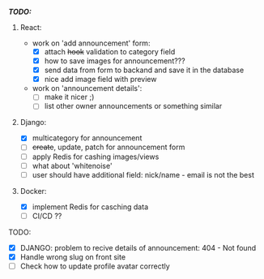 **_TODO:_**

1. React:

   - work on 'add announcement' form:
     - [x] attach ~~hook~~ validation to category field
     - [x] how to save images for announcement???
     - [x] send data from form to backand and save it in the database
     - [x] nice add image field with preview
   - work on 'announcement details':
     - [ ] make it nicer ;)
     - [ ] list other owner announcements or something similar

2. Django:

   - [x] multicategory for announcement
   - [ ] ~~create~~, update, patch for announcement form
   - [ ] apply Redis for cashing images/views
   - [ ] what about 'whitenoise'
   - [ ] user should have additional field: nick/name - email is not the best

3. Docker:

   - [x] implement Redis for casching data
   - [ ] CI/CD ??

TODO:

- [x] DJANGO: problem to recive details of announcement: 404 - Not found
- [x] Handle wrong slug on front site
- [ ] Check how to update profile avatar correctly
